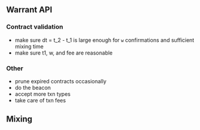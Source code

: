 ## Warrant API
### Contract validation
* make sure dt = t_2 - t_1 is large enough for `w` confirmations and sufficient mixing time
* make sure t1, w, and fee are reasonable

### Other
* prune expired contracts occasionally
* do the beacon
* accept more txn types
* take care of txn fees

###

## Mixing
